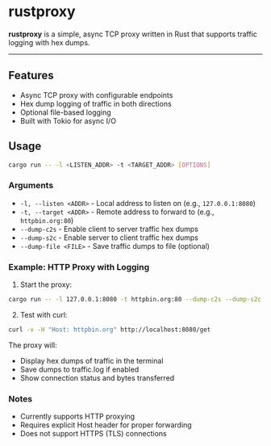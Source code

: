 # rustproxy

**rustproxy** is a simple, async TCP proxy written in Rust that supports traffic logging with hex dumps.

---

## Features

- Async TCP proxy with configurable endpoints
- Hex dump logging of traffic in both directions
- Optional file-based logging
- Built with Tokio for async I/O

## Usage

```bash
cargo run -- -l <LISTEN_ADDR> -t <TARGET_ADDR> [OPTIONS]
```

### Arguments

- `-l, --listen <ADDR>` - Local address to listen on (e.g., `127.0.0.1:8080`)
- `-t, --target <ADDR>` - Remote address to forward to (e.g., `httpbin.org:80`)
- `--dump-c2s` - Enable client to server traffic hex dumps
- `--dump-s2c` - Enable server to client traffic hex dumps
- `--dump-file <FILE>` - Save traffic dumps to file (optional)

### Example: HTTP Proxy with Logging

1. Start the proxy:
```bash
cargo run -- -l 127.0.0.1:8080 -t httpbin.org:80 --dump-c2s --dump-s2c --dump-file traffic.log
```

2. Test with curl:
```bash
curl -v -H "Host: httpbin.org" http://localhost:8080/get
```

The proxy will:
- Display hex dumps of traffic in the terminal
- Save dumps to traffic.log if enabled
- Show connection status and bytes transferred

### Notes

- Currently supports HTTP proxying
- Requires explicit Host header for proper forwarding
- Does not support HTTPS (TLS) connections